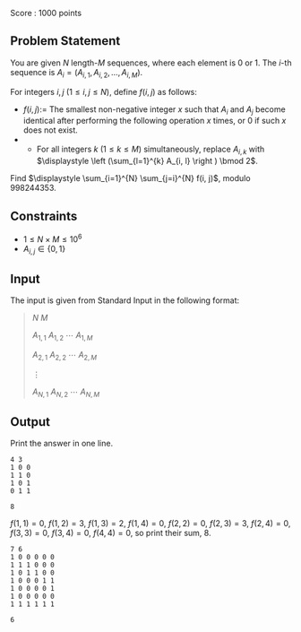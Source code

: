 Score : $1000$ points

## Problem Statement

You are given $N$ length-$M$ sequences, where each element is $0$ or $1$. The $i$-th sequence is $A_i = (A_{i, 1}, A_{i, 2}, \dots, A_{i, M})$.

For integers $i, j \ (1 \leq i, j \leq N)$, define $f(i, j)$ as follows:

- $f(i, j) :=$ The smallest non-negative integer $x$ such that $A_i$ and $A_j$ become identical after performing the following operation $x$ times, or $0$ if such $x$ does not exist.
-   - For all integers $k \ (1 \leq k \leq M)$ simultaneously, replace $A_{i, k}$ with $\displaystyle \left (\sum_{l=1}^{k} A_{i, l} \right ) \bmod 2$.

Find $\displaystyle \sum_{i=1}^{N} \sum_{j=i}^{N} f(i, j)$, modulo $998244353$.

## Constraints

- $1 \leq N \times M \leq 10^6$
- $A_{i, j} \in \{0, 1\}$

## Input

The input is given from Standard Input in the following format:

> $N$ $M$
> 
> $A_{1, 1}$ $A_{1, 2}$ $\cdots$ $A_{1, M}$
> 
> $A_{2, 1}$ $A_{2, 2}$ $\cdots$ $A_{2, M}$
> 
> $\vdots$
> 
> $A_{N, 1}$ $A_{N, 2}$ $\cdots$ $A_{N, M}$

## Output

Print the answer in one line.

```input1
4 3
1 0 0
1 1 0
1 0 1
0 1 1
```

```output1
8
```

$f(1, 1) = 0$, $f(1, 2) = 3$, $f(1, 3) = 2$, $f(1, 4) = 0$, $f(2, 2) = 0$, $f(2, 3) = 3$, $f(2, 4) = 0$, $f(3, 3) = 0$, $f(3, 4) = 0$, $f(4, 4) = 0$, so print their sum, $8$.

```input2
7 6
1 0 0 0 0 0
1 1 1 0 0 0
1 0 1 1 0 0
1 0 0 0 1 1
1 0 0 0 0 1
1 0 0 0 0 0
1 1 1 1 1 1
```

```output2
6
```